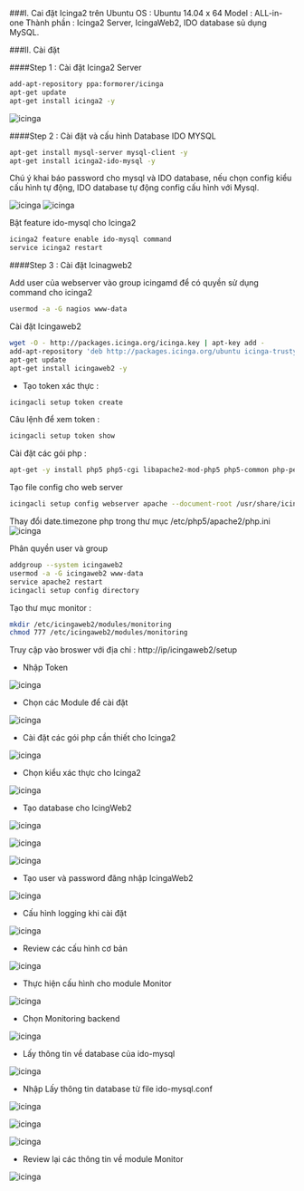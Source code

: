 ###I. Cai đặt Icinga2 trên Ubuntu
OS : Ubuntu 14.04 x 64
Model : ALL-in-one
Thành phần : Icinga2 Server, IcingaWeb2, IDO database sủ dụng MySQL.

###II. Cài đặt

####Step 1 : Cài đặt Icinga2 Server

```sh
add-apt-repository ppa:formorer/icinga
apt-get update
apt-get install icinga2 -y
```
![icinga](/images/i11.png)

####Step 2 : Cài đặt và cấu hình Database IDO MYSQL

```sh
apt-get install mysql-server mysql-client -y
apt-get install icinga2-ido-mysql -y
```
Chú ý khai báo password cho mysql và IDO database, nếu chọn config kiểu cấu hình tự động, IDO database tự động config cấu hình với Mysql.

![icinga](/images/i30.png)
![icinga](/images/i31.png)

Bật feature ido-mysql cho Icinga2

```sh
icinga2 feature enable ido-mysql command 
service icinga2 restart
```

####Step 3 : Cài đặt Icinagweb2

Add user của webserver vào group icingamd để có quyền sử dụng command cho icinga2

```sh
usermod -a -G nagios www-data
```

Cài đặt Icingaweb2

```sh
wget -O - http://packages.icinga.org/icinga.key | apt-key add -
add-apt-repository 'deb http://packages.icinga.org/ubuntu icinga-trusty main'
apt-get update
apt-get install icingaweb2 -y
```
- Tạo token xác thực : 
```sh
icingacli setup token create
```

Câu lệnh để xem token :

```sh
icingacli setup token show
```

Cài đặt các gói php :

```sh
apt-get -y install php5 php5-cgi libapache2-mod-php5 php5-common php-pear php5-json php5-gd php5-imagick php5-pgsql php5-intl php5-ldap php5-mysql 
```

Tạo file config cho web server

```sh
icingacli setup config webserver apache --document-root /usr/share/icingaweb2/public
```

Thay đổi date.timezone php trong thư mục /etc/php5/apache2/php.ini 
![icinga](/images/i29.png)

Phân quyền user và group
```sh
addgroup --system icingaweb2
usermod -a -G icingaweb2 www-data
service apache2 restart
icingacli setup config directory
```

Tạo thư mục monitor :

```sh
mkdir /etc/icingaweb2/modules/monitoring
chmod 777 /etc/icingaweb2/modules/monitoring
```

Truy cập vào broswer với địa chỉ : http://ip/icingaweb2/setup

 - Nhập Token
 
![icinga](/images/i12.png)

 - Chọn các Module để cài đặt
 
![icinga](/images/i13.png)

 - Cài đặt các gói php cần thiết cho Icinga2

![icinga](/images/i14.png)

 - Chọn kiểu xác thực cho Icinga2

![icinga](/images/i15.png)

 - Tạo database cho IcingWeb2

![icinga](/images/i16.png)

![icinga](/images/i17.png)

![icinga](/images/i18.png)

 - Tạo user và password đăng nhập IcingaWeb2

![icinga](/images/i19.png)

 - Cấu hình logging khi cài đặt

![icinga](/images/i20.png)

 - Review các cấu hình cơ bản

![icinga](/images/i21.png)

 - Thực hiện cấu hình cho module Monitor

![icinga](/images/i22.png)

 - Chọn Monitoring backend 

![icinga](/images/i23.png)

 - Lấy thông tin về database của ido-mysql

![icinga](/images/i24.png)

 - Nhập Lấy thông tin database từ file ido-mysql.conf

![icinga](/images/i25.png)

![icinga](/images/i26.png)

![icinga](/images/i27.png)

 - Review lại các thông tin về module Monitor

![icinga](/images/i28.png)

